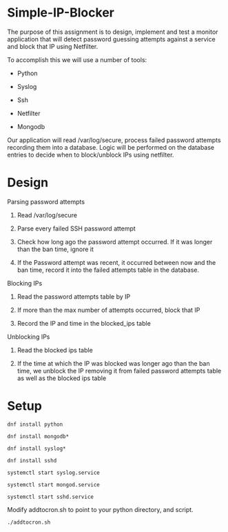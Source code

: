 # Simple-IP-Blocker


The purpose of this assignment is to design, implement and test a monitor application that will detect password guessing attempts against a service and block that IP using Netfilter. 

To accomplish this we will use a number of tools: 

* Python

* Syslog

* Ssh

* Netfilter

* Mongodb 

Our application will read /var/log/secure, process failed password attempts recording them into a database. Logic will be performed on the database entries to decide when to block/unblock IPs using netfilter. 

# Design

Parsing password attempts

1. Read /var/log/secure 

2. Parse every failed SSH password attempt

3. Check how long ago the password attempt occurred. If it was longer than the ban time, ignore it

4. If the Password attempt was recent, it occurred between now and the ban time, record it into the failed attempts table in the database.

Blocking IPs

1. Read the password attempts table by IP

2. If more than the max number of attempts occurred, block that IP

3. Record the IP and time in the blocked_ips table

Unblocking IPs

1. Read the blocked ips table

2. If the time at which the IP was blocked was longer ago than the ban time, we unblock the IP removing it from failed password attempts table as well as the blocked ips table

# Setup 

    dnf install python

    dnf install mongodb*

    dnf install syslog*

    dnf install sshd

    systemctl start syslog.service

    systemctl start mongod.service

    systemctl start sshd.service

Modify addtocron.sh to point to your python directory, and script.

    ./addtocron.sh

